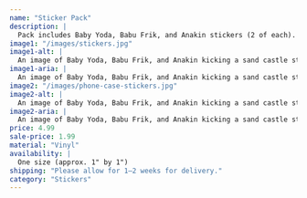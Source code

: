 ```yaml
---
name: "Sticker Pack"
description: |
  Pack includes Baby Yoda, Babu Frik, and Anakin stickers (2 of each).
image1: "/images/stickers.jpg"
image1-alt: |
  An image of Baby Yoda, Babu Frik, and Anakin kicking a sand castle stickers.
image1-aria: |
  An image of Baby Yoda, Babu Frik, and Anakin kicking a sand castle stickers.
image2: "/images/phone-case-stickers.jpg"
image2-alt: |
  An image of Baby Yoda, Babu Frik, and Anakin kicking a sand castle stickers placed on the back of a phone case.
image2-aria: |
  An image of Baby Yoda, Babu Frik, and Anakin kicking a sand castle stickers placed on the back of a phone case.
price: 4.99
sale-price: 1.99
material: "Vinyl"
availability: |
  One size (approx. 1" by 1")
shipping: "Please allow for 1–2 weeks for delivery."
category: "Stickers"
---
```

